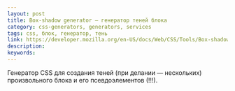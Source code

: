 ```yaml
---
layout: post
title: Box-shadow generator — генератор теней блока
category: css-generators, generators, services
tags: css, блок, генератор, тень
link: https://developer.mozilla.org/en-US/docs/Web/CSS/Tools/Box-shadow_generator
description:
keywords:
---
```


<p>Генератор CSS для создания теней (при делании — нескольких) произвольного блока и его псевдоэлементов (!!!).</p>
